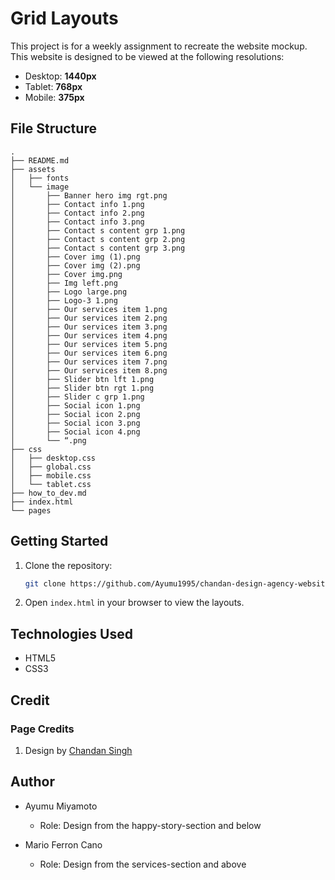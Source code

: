 # Grid Layouts

This project is for a weekly assignment to recreate the website mockup.
This website is designed to be viewed at the following resolutions:

- Desktop: **1440px**
- Tablet: **768px**
- Mobile: **375px**

## File Structure

```
.
├── README.md
├── assets
│   ├── fonts
│   └── image
│       ├── Banner hero img rgt.png
│       ├── Contact info 1.png
│       ├── Contact info 2.png
│       ├── Contact info 3.png
│       ├── Contact s content grp 1.png
│       ├── Contact s content grp 2.png
│       ├── Contact s content grp 3.png
│       ├── Cover img (1).png
│       ├── Cover img (2).png
│       ├── Cover img.png
│       ├── Img left.png
│       ├── Logo large.png
│       ├── Logo-3 1.png
│       ├── Our services item 1.png
│       ├── Our services item 2.png
│       ├── Our services item 3.png
│       ├── Our services item 4.png
│       ├── Our services item 5.png
│       ├── Our services item 6.png
│       ├── Our services item 7.png
│       ├── Our services item 8.png
│       ├── Slider btn lft 1.png
│       ├── Slider btn rgt 1.png
│       ├── Slider c grp 1.png
│       ├── Social icon 1.png
│       ├── Social icon 2.png
│       ├── Social icon 3.png
│       ├── Social icon 4.png
│       └── “.png
├── css
│   ├── desktop.css
│   ├── global.css
│   ├── mobile.css
│   └── tablet.css
├── how_to_dev.md
├── index.html
└── pages
```

## Getting Started

1. Clone the repository:
   ```sh
   git clone https://github.com/Ayumu1995/chandan-design-agency-website
   ```
2. Open `index.html` in your browser to view the layouts.

## Technologies Used

- HTML5
- CSS3

## Credit

### Page Credits

1. Design by [Chandan Singh](https://www.figma.com/community/file/1279079738685247219)

## Author

- Ayumu Miyamoto

  - Role: Design from the happy-story-section and below

- Mario Ferron Cano

  - Role: Design from the services-section and above
